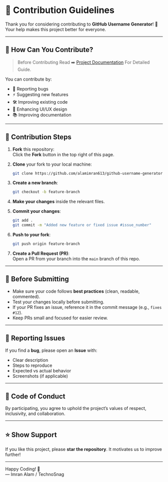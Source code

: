 # 🤝 Contribution Guidelines

Thank you for considering contributing to **GitHub Username Generator**! 🚀  
Your help makes this project better for everyone.

---

## 📌 How Can You Contribute?

> Before Contributing Read ➡️ [Project Documentation](./docs/DETAILED_DOCUMENTATION.md) For Detailed Guide.

You can contribute by:

- 🐞 Reporting bugs
- ⚡ Suggesting new features
- 🛠️ Improving existing code
- 🎨 Enhancing UI/UX design
- 📚 Improving documentation

---

## 🔧 Contribution Steps

1. **Fork** this repository:  
   Click the **Fork** button in the top right of this page.

2. **Clone** your fork to your local machine:

   ```bash
   git clone https://github.com/alamimran613/github-username-generator.git
   ```

3. **Create a new branch**:

   ```bash
   git checkout -b feature-branch
   ```

4. **Make your changes** inside the relevant files.

5. **Commit your changes**:

   ```bash
   git add .
   git commit -m "Added new feature or fixed issue #issue_number"
   ```

6. **Push to your fork**:

   ```bash
   git push origin feature-branch
   ```

7. **Create a Pull Request (PR)**:  
   Open a PR from your branch into the `main` branch of this repo.

---

## 📌 Before Submitting

- Make sure your code follows **best practices** (clean, readable, commented).
- Test your changes locally before submitting.
- If your PR fixes an issue, reference it in the commit message (e.g., `fixes #12`).
- Keep PRs small and focused for easier review.

---

## 📌 Reporting Issues

If you find a **bug**, please open an **Issue** with:

- Clear description
- Steps to reproduce
- Expected vs actual behavior
- Screenshots (if applicable)

---

## 🙌 Code of Conduct

By participating, you agree to uphold the project’s values of respect, inclusivity, and collaboration.

---

## ⭐ Show Support

If you like this project, please **star the repository**. It motivates us to improve further!

---

Happy Coding! 🎉  
— Imran Alam / TechnoSnag
